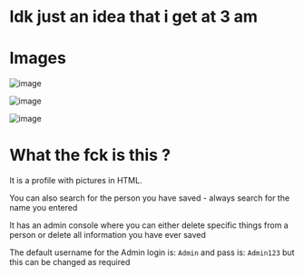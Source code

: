# Idk just an idea that i get at 3 am

# Images

![image](https://github.com/Chirooon/Person_management/assets/155199793/5d11f786-d4dc-4f14-a31a-ce8563c004bd)

![image](https://github.com/Chirooon/Person_management/assets/155199793/2ea0dbaf-5678-46e5-91fa-52b3ff11ea99)

![image](https://github.com/Chirooon/Person_management/assets/155199793/5d9842cc-78d0-4008-a81f-dde262773b12)

# What the fck is this ?

It is a profile with pictures in HTML.

You can also search for the person you have saved - always search for the name you entered

It has an admin console where you can either delete specific things from a person or delete all information you have ever saved

The default username for the Admin login is: `Admin` and pass is: `Admin123` but this can be changed as required
